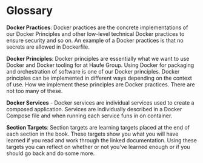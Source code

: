 # Glossary

**Docker Practices**: Docker practices are the concrete implementations of our Docker Principles and other low-level technical Docker practices to ensure security and so on. An example of a Docker practices is that no secrets are allowed in Dockerfile.

**Docker Principles**: Docker principles are essentially what we want to use Docker and Docker tooling for at Haufe Group. Using Docker for packaging and orchestration of software is one of our Docker principles. Docker principles can be implemented in different ways depending on the context of use. How we implement these principles are Docker practices. There are not too many of these.

**Docker Services** - Docker services are individual services used to create a composed application. Services are individually described in a Docker Compose file and when running each service funs in on container.

**Section Targets**: Section targets are learning targets placed at the end of each section in the book. These targets show you what you will have learned if you read and work through the linked documentation. Using these targets you can reflect on whether or not you've learned enough or if you should go back and do some more.

